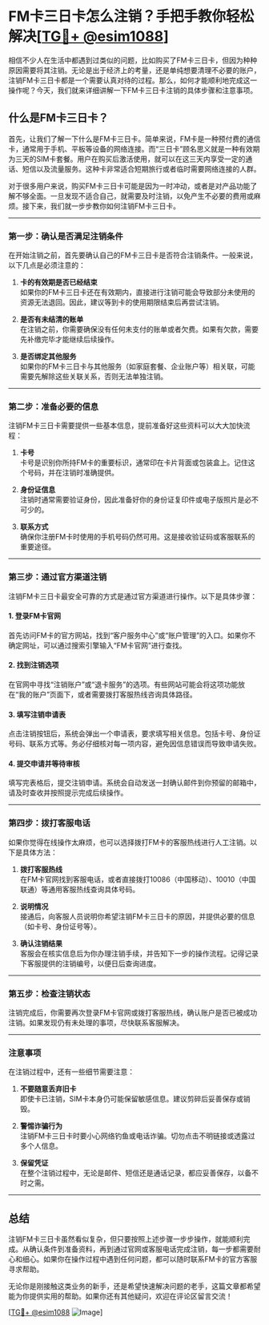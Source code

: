 # FM卡三日卡怎么注销？手把手教你轻松解决[[TG💪+ @esim1088](https://t.me/s/esim1088)]

相信不少人在生活中都遇到过类似的问题，比如购买了FM卡三日卡，但因为种种原因需要将其注销。无论是出于经济上的考量，还是单纯想要清理不必要的账户，注销FM卡三日卡都是一个需要认真对待的过程。那么，如何才能顺利地完成这一操作呢？今天，我们就来详细讲解一下FM卡三日卡注销的具体步骤和注意事项。

## 什么是FM卡三日卡？

首先，让我们了解一下什么是FM卡三日卡。简单来说，FM卡是一种预付费的通信卡，通常用于手机、平板等设备的网络连接。而“三日卡”顾名思义就是一种有效期为三天的SIM卡套餐。用户在购买后激活使用，就可以在这三天内享受一定的通话、短信以及流量服务。这种卡非常适合短期旅行或者临时需要网络连接的人群。

对于很多用户来说，购买FM卡三日卡可能是因为一时冲动，或者是对产品功能了解不够全面。一旦发现不适合自己，就需要及时注销，以免产生不必要的费用或麻烦。接下来，我们就一步步教你如何注销FM卡三日卡。

---

### **第一步：确认是否满足注销条件**

在开始注销之前，首先要确认自己的FM卡三日卡是否符合注销条件。一般来说，以下几点是必须注意的：

1. **卡的有效期是否已经结束**  
   如果你的FM卡三日卡还在有效期内，直接进行注销可能会导致部分未使用的资源无法退回。因此，建议等到卡的使用期限结束后再尝试注销。

2. **是否有未结清的账单**  
   在注销之前，你需要确保没有任何未支付的账单或者欠费。如果有欠款，需要先补缴完毕才能继续后续操作。

3. **是否绑定其他服务**  
   如果你的FM卡三日卡与其他服务（如家庭套餐、企业账户等）相关联，可能需要先解除这些关联关系，否则无法单独注销。

---

### **第二步：准备必要的信息**

注销FM卡三日卡需要提供一些基本信息，提前准备好这些资料可以大大加快流程：

1. **卡号**  
   卡号是识别你所持FM卡的重要标识，通常印在卡片背面或包装盒上。记住这个号码，并在注销时准确提供。

2. **身份证信息**  
   注销时通常需要验证身份，因此准备好你的身份证复印件或电子版照片是必不可少的。

3. **联系方式**  
   确保你注册FM卡时使用的手机号码仍然可用。这是接收验证码或客服联系的重要途径。

---

### **第三步：通过官方渠道注销**

注销FM卡三日卡最安全可靠的方式是通过官方渠道进行操作。以下是具体步骤：

#### 1. 登录FM卡官网

首先访问FM卡的官方网站，找到“客户服务中心”或“账户管理”的入口。如果你不确定网址，可以通过搜索引擎输入“FM卡官网”进行查找。

#### 2. 找到注销选项

在官网中寻找“注销账户”或“退卡服务”的选项。有些网站可能会将这项功能放在“我的账户”页面下，或者需要拨打客服热线咨询具体路径。

#### 3. 填写注销申请表

点击注销按钮后，系统会弹出一个申请表，要求填写相关信息。包括卡号、身份证号码、联系方式等。务必仔细核对每一项内容，避免因信息错误而导致申请失败。

#### 4. 提交申请并等待审核

填写完表格后，提交注销申请。系统会自动发送一封确认邮件到你预留的邮箱中，请及时查收并按照提示完成后续操作。

---

### **第四步：拨打客服电话**

如果你觉得在线操作太麻烦，也可以选择拨打FM卡的客服热线进行人工注销。以下是具体方法：

1. **拨打客服热线**  
   在FM卡官网找到客服电话，或者直接拨打10086（中国移动）、10010（中国联通）等通用客服热线查询具体号码。

2. **说明情况**  
   接通后，向客服人员说明你希望注销FM卡三日卡的原因，并提供必要的信息（如卡号、身份证号等）。

3. **确认注销结果**  
   客服会在核实信息后为你办理注销手续，并告知下一步的操作流程。记得记录下客服提供的注销编号，以便日后查询进度。

---

### **第五步：检查注销状态**

注销完成后，你需要再次登录FM卡官网或拨打客服热线，确认账户是否已被成功注销。如果发现仍有未处理的事项，尽快联系客服解决。

---

### **注意事项**

在注销过程中，还有一些细节需要注意：

1. **不要随意丢弃旧卡**  
   即使卡已注销，SIM卡本身仍可能保留敏感信息。建议剪碎后妥善保存或销毁。

2. **警惕诈骗行为**  
   注销FM卡三日卡时要小心网络钓鱼或电话诈骗。切勿点击不明链接或透露过多个人信息。

3. **保留凭证**  
   在整个注销过程中，无论是邮件、短信还是通话记录，都应妥善保存，以备不时之需。

---

## 总结

注销FM卡三日卡虽然看似复杂，但只要按照上述步骤一步步操作，就能顺利完成。从确认条件到准备资料，再到通过官网或客服电话完成注销，每一步都需要耐心和细心。如果你在操作过程中遇到任何问题，都可以随时联系FM卡的官方客服寻求帮助。

无论你是刚接触这类业务的新手，还是希望快速解决问题的老手，这篇文章都希望能为你提供实用的帮助。如果你还有其他疑问，欢迎在评论区留言交流！

[[TG💪+ @esim1088](https://t.me/s/esim1088) ![Image](https://i.postimg.cc/4NQfJmqS/Snipaste-2025-05-13-00-14-12.png)]